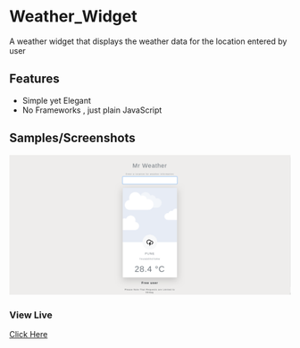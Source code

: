 # Weather_Widget
A weather widget that displays the weather data for the location entered by user

## Features
- Simple yet Elegant
- No Frameworks , just plain JavaScript

## Samples/Screenshots

![](screenshots/weather_widget.png)

### View Live

[Click Here](http://gtxtreme.me/weather)
